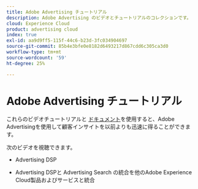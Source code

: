 ```yaml
---
title: Adobe Advertising チュートリアル
description: Adobe Advertising のビデオとチュートリアルのコレクションです。
cloud: Experience Cloud
product: advertising cloud
index: true
exl-id: aa9d9ff5-115f-44c6-b23d-3fc034904697
source-git-commit: 85b4e3bfe0e8182d6493217d867cdd6c305ca3d0
workflow-type: tm+mt
source-wordcount: '59'
ht-degree: 25%

---
```


# Adobe Advertising チュートリアル

これらのビデオチュートリアルと [ドキュメント](https://experienceleague.adobe.com/docs/advertising-cloud.html)を使用すると、Adobe Advertisingを使用して顧客インサイトを以前よりも迅速に得ることができます。

次のビデオを視聴できます。

* Advertising DSP

* Advertising DSPと Advertising Search の統合を他のAdobe Experience Cloud製品およびサービスと統合

<!--
See other -learn tutorials landing pages to get ideas for additional content
-->
